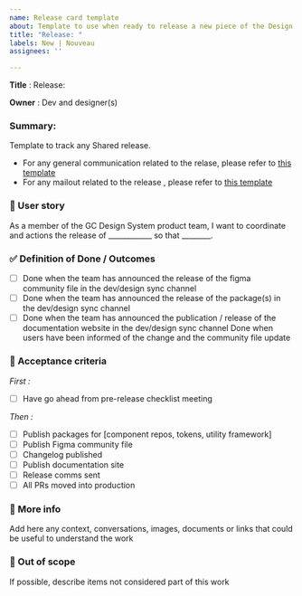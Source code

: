 ```yaml
---
name: Release card template
about: Template to use when ready to release a new piece of the Design System
title: "Release: "
labels: New | Nouveau
assignees: ''

---
```


**Title** : Release:

**Owner** :  Dev and designer(s)

### Summary: 
Template to track any Shared release. 
- For any general communication related to the relase, please refer to [this template](https://docs.google.com/document/d/1n-5R--fhFXdKjdSOi4VGJuiEM7jUc2JSHc6dk6t1rP4/edit?tab=t.luw867r6dt2x#bookmark=id.8va7ajq8k3ha)
- For any mailout related to the release , please refer to [this template](https://docs.google.com/document/d/1n-5R--fhFXdKjdSOi4VGJuiEM7jUc2JSHc6dk6t1rP4/edit?tab=t.luw867r6dt2x#bookmark=id.paeimw6zd3vm)
  

### 📇 User story

As a member of the GC Design System product team, I want to coordinate and actions the release of ____________ so that ________.

### ✅ Definition of Done / Outcomes
- [ ] Done when the team has announced the release of the figma community file in the dev/design sync channel
- [ ] Done when the team has announced the release of the package(s) in the dev/design sync channel
- [ ] Done when the team has announced the publication / release of the documentation website in the dev/design sync channel
Done when users have been informed of the change and the community file update

### 📜 Acceptance criteria
*First :*
- [ ] Have go ahead from pre-release checklist meeting

*Then :* 
- [ ] Publish packages for [component repos, tokens, utility framework]
- [ ] Publish Figma community file
- [ ] Changelog published
- [ ] Publish documentation site
- [ ] Release comms sent 
- [ ] All PRs moved into production

### 📝 More info
Add here any context, conversations, images, documents or links that could be useful to understand the work

### 🚫 Out of scope 
If possible, describe items not considered part of this work
